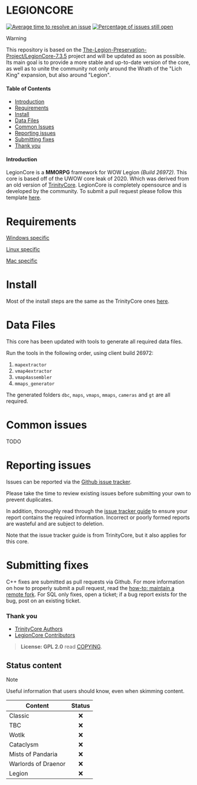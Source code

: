 # LEGIONCORE

[![Average time to resolve an issue](http://isitmaintained.com/badge/resolution/levrules/legioncore.svg)](http://isitmaintained.com/project/levrules/legioncore "Average time to resolve an issue") [![Percentage of issues still open](http://isitmaintained.com/badge/open/levrules/legioncore.svg)](http://isitmaintained.com/project/levrules/legioncore "Percentage of issues still open")

> [!WARNING]
> This repository is based on the [The-Legion-Preservation-Project/LegionCore-7.3.5](https://github.com/The-Legion-Preservation-Project/LegionCore-7.3.5/) project and will be updated as soon as possible. Its main goal is to provide a more stable and up-to-date version of the core, as well as to unite the community not only around the Wrath of the "Lich King" expansion, but also around "Legion".

#### Table of Contents
* [Introduction](#introduction)
* [Requirements](#requirements)
* [Install](#install)
* [Data Files](#data-files)
* [Common Issues](#common-issues)
* [Reporting issues](#reporting-issues)
* [Submitting fixes](#submitting-fixes)
* [Thank you](#thank-you)

#### Introduction
LegionCore is a **MMORPG** framework for WOW Legion *(Build 26972)*. This core is based off of the UWOW core leak of 2020. Which was derived from an old version of [TrinityCore](https://github.com/TrinityCore/TrinityCore). LegionCore is completely opensource and is developed by the community. To submit a pull request please follow this template [here](submitting-fixes).

# Requirements
 
[Windows specific](https://www.trinitycore.info/en/install/requirements/windows)
  
[Linux specific](https://www.trinitycore.info/en/install/requirements/linux)

[Mac specific](https://www.trinitycore.info/en/install/requirements/macos)

# Install
Most of the install steps are the same as the TrinityCore ones [here](https://www.trinitycore.info/en/install/Core-Installation).

# Data Files
This core has been updated with tools to generate all required data files.

Run the tools in the following order, using client build 26972:

1. `mapextractor`
2. `vmap4extractor`
3. `vmap4assembler`
4. `mmaps_generator`

The generated folders `dbc`, `maps`, `vmaps`, `mmaps`, `cameras` and `gt` are all required.

# Common issues
TODO

# Reporting issues
Issues can be reported via the [Github issue tracker](https://github.com/levrules/legioncore/issues).

Please take the time to review existing issues before submitting your own to
prevent duplicates.

In addition, thoroughly read through the [issue tracker guide](https://community.trinitycore.org/topic/37-the-trinitycore-issuetracker-and-you/) to ensure
your report contains the required information. Incorrect or poorly formed
reports are wasteful and are subject to deletion.

Note that the issue tracker guide is from TrinityCore, but it also applies for this core.

# Submitting fixes
C++ fixes are submitted as pull requests via Github. For more information on how to
properly submit a pull request, read the [how-to: maintain a remote fork](https://community.trinitycore.org/topic/9002-howto-maintain-a-remote-fork-for-pull-requests-tortoisegit/).
For SQL only fixes, open a ticket; if a bug report exists for the bug, post on an existing ticket.

### Thank you
- [TrinityCore Authors](https://github.com/TrinityCore/TrinityCore/blob/master/AUTHORS)
- [LegionCore Contributors](https://github.com/levrules/legioncore/graphs/contributors)

> **License: GPL 2.0** read [COPYING](COPYING).

## Status content
> [!NOTE]
> Useful information that users should know, even when skimming content.

| Content                              | Status   |
|--------------------------------------|:--------:|
| Classic                              | ❌       |
| TBC                                  | ❌       |
| Wotlk                                | ❌       |
| Cataclysm                            | ❌       |
| Mists of Pandaria                    | ❌       |
| Warlords of Draenor                  | ❌       |
| Legion                               | ❌       |